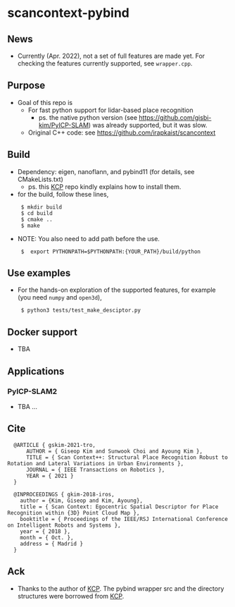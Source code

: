 # scancontext-pybind

## News 
- Currently (Apr. 2022), not a set of full features are made yet. For checking the features currently supported, see `wrapper.cpp`.

## Purpose
- Goal of this repo is 
  - For fast python support for lidar-based place recognition 
    - ps. the native python version (see https://github.com/gisbi-kim/PyICP-SLAM) was already supported, but it was slow.  
  - Original C++ code: see https://github.com/irapkaist/scancontext

## Build 
- Dependency: eigen, nanoflann, and pybind11 (for details, see CMakeLists.txt)
  - ps. this [KCP](https://github.com/StephLin/KCP) repo kindly explains how to install them.  
- for the build, follow these lines,  
  ```
   $ mkdir build
   $ cd build
   $ cmake ..
   $ make
  ```
- NOTE: You also need to add path before the use. 
  ```
   $  export PYTHONPATH=$PYTHONPATH:{YOUR_PATH}/build/python
  ```

## Use examples  
- For the hands-on exploration of the supported features, for example (you need `numpy` and `open3d`),
  ```
   $ python3 tests/test_make_desciptor.py
  ```

## Docker support 
- TBA 

## Applications 
### PyICP-SLAM2 
- TBA ... 


## Cite
```
  @ARTICLE { gskim-2021-tro,
      AUTHOR = { Giseop Kim and Sunwook Choi and Ayoung Kim },
      TITLE = { Scan Context++: Structural Place Recognition Robust to Rotation and Lateral Variations in Urban Environments },
      JOURNAL = { IEEE Transactions on Robotics },
      YEAR = { 2021 }
  }

  @INPROCEEDINGS { gkim-2018-iros,
    author = {Kim, Giseop and Kim, Ayoung},
    title = { Scan Context: Egocentric Spatial Descriptor for Place Recognition within {3D} Point Cloud Map },
    booktitle = { Proceedings of the IEEE/RSJ International Conference on Intelligent Robots and Systems },
    year = { 2018 },
    month = { Oct. },
    address = { Madrid }
  }
```
## Ack 
- Thanks to the author of [KCP](https://github.com/StephLin/KCP). The pybind wrapper src and the directory structures were borrowed from [KCP](https://github.com/StephLin/KCP).
